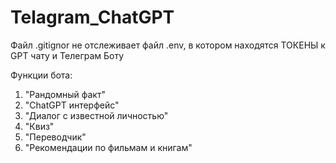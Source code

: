 # Telagram_ChatGPT

Файл .gitignor не отслеживает файл .env, в котором находятся ТОКЕНЫ к GPT чату и Телеграм Боту

Функции бота:
1. "Рандомный факт"
2. "ChatGPT интерфейс"
3. "Диалог с известной личностью"
4. "Квиз"
5. "Переводчик"
6. "Рекомендации по фильмам и книгам"